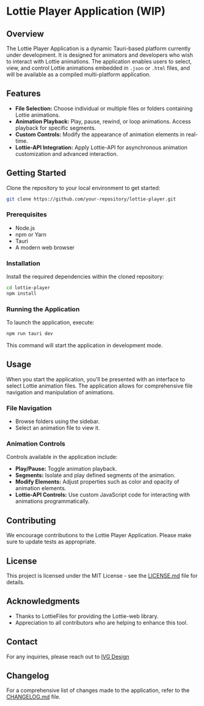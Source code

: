 # Lottie Player Application (WIP)

## Overview
The Lottie Player Application is a dynamic Tauri-based platform currently under development. It is designed for animators and developers who wish to interact with Lottie animations. The application enables users to select, view, and control Lottie animations embedded in `.json` or `.html` files, and will be available as a compiled multi-platform application.

## Features
- **File Selection:** Choose individual or multiple files or folders containing Lottie animations.
- **Animation Playback:** Play, pause, rewind, or loop animations. Access playback for specific segments.
- **Custom Controls:** Modify the appearance of animation elements in real-time.
- **Lottie-API Integration:** Apply Lottie-API for asynchronous animation customization and advanced interaction.

## Getting Started
Clone the repository to your local environment to get started:

```bash
git clone https://github.com/your-repository/lottie-player.git
```

### Prerequisites
- Node.js
- npm or Yarn
- Tauri
- A modern web browser

### Installation
Install the required dependencies within the cloned repository:

```bash
cd lottie-player
npm install
```

### Running the Application
To launch the application, execute:

```bash
npm run tauri dev
```

This command will start the application in development mode.

## Usage
When you start the application, you'll be presented with an interface to select Lottie animation files. The application allows for comprehensive file navigation and manipulation of animations.

### File Navigation
- Browse folders using the sidebar.
- Select an animation file to view it.

### Animation Controls
Controls available in the application include:
- **Play/Pause:** Toggle animation playback.
- **Segments:** Isolate and play defined segments of the animation.
- **Modify Elements:** Adjust properties such as color and opacity of animation elements.
- **Lottie-API Controls:** Use custom JavaScript code for interacting with animations programmatically.

## Contributing
We encourage contributions to the Lottie Player Application. Please make sure to update tests as appropriate.

## License
This project is licensed under the MIT License - see the [LICENSE.md](LICENSE.md) file for details.

## Acknowledgments
- Thanks to LottieFiles for providing the Lottie-web library.
- Appreciation to all contributors who are helping to enhance this tool.

## Contact
For any inquiries, please reach out to [IVG Design](mailto:ilyav@gusinski.us)

## Changelog
For a comprehensive list of changes made to the application, refer to the [CHANGELOG.md](CHANGELOG.md) file.
